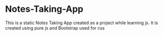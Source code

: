 # Notes-Taking-App
This is a static Notes Taking App created as a project while learning js.
It is created using pure js and Bootstrap used for css
